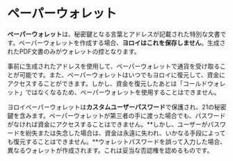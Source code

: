 # ペーパーウォレット

**ペーパーウォレット**は、秘密鍵となる言葉とアドレスが記載された特別な文書です。ペーパーウォレットを作成する場合、**ヨロイはこれを保存しません**。生成されたPDF文書のみがウォレットの控となります。

事前に生成されたアドレスを使用して、ペーパーウォレットで通貨を受け取ることが可能です。また、ペーパーウォレットはいつでもヨロイに復元して、資金にアクセスすることができます。しかし、資金を復元したあとは「コールドウォレット」ではなくなるため、ペーパーウォレットを使用することはできません。

ヨロイペーパーウォレットは**カスタムユーザーパスワード**で保護され、21の秘密鍵を含みます。ペーパーウォレットが第三者の手に渡った場合でも、パスワードがなければ資金にアクセスすることはできません。**しかし、ユーザーがパスワードを紛失または失念した場合は、資金は永遠に失われ、いかなる手段によっても復元することはできません。**ウォレットパスワードを誤って入力した場合、異なるウォレットが作成されます。これは妥当な否認権を認めるものです。
